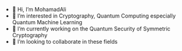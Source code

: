 - 👋 Hi, I’m MohamadAli
- 👀 I’m interested in Cryptography, Quantum Computing especially Quantum Machine Learning
- 🌱 I’m currently working on the Quantum Security of Symmetric Cryptography 
- 💞️ I’m looking to collaborate in these fields

<!---
w0h4w4d4li/w0h4w4d4li is a ✨ special ✨ repository because its `README.md` (this file) appears on your GitHub profile.
You can click the Preview link to take a look at your changes.
--->
